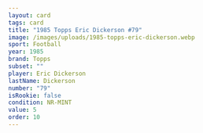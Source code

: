 ```yaml
---
layout: card
tags: card
title: "1985 Topps Eric Dickerson #79"
image: /images/uploads/1985-topps-eric-dickerson.webp
sport: Football
year: 1985
brand: Topps
subset: ""
player: Eric Dickerson
lastName: Dickerson
number: "79"
isRookie: false
condition: NR-MINT
value: 5
order: 10
---
```

